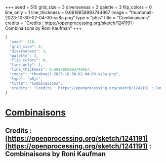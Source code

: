 +++
seed = 510
grid_size = 3
diverseness = 3
palette = 3
flip_colors = 0
line_only = 1
line_thickness = 0.6918858993744867
image = "thumbnail-2023-10-30-02-04-00-ss8a.png"
type = "p5js"
title = "Combinaisons"
credits = "Credits : https://openprocessing.org/sketch/1241191 : Combinaisons by Roni Kaufman"
+++




~~~javascript
{
  "seed": 510,
  "grid_size": 3,
  "diverseness": 3,
  "palette": 3,
  "flip_colors": 0,
  "line_only": 1,
  "line_thickness": 0.6918858993744867,
  "image": "thumbnail-2023-10-30-02-04-00-ss8a.png",
  "type": "p5js",
  "title": "Combinaisons",
  "credits": "Credits : https://openprocessing.org/sketch/1241191 : Combinaisons by Roni Kaufman"
}
~~~



# [Combinaisons](https://openprocessing.org/sketch/2066485)

## Credits : [https://openprocessing.org/sketch/1241191](https://openprocessing.org/sketch/1241191) : Combinaisons by Roni Kaufman 

